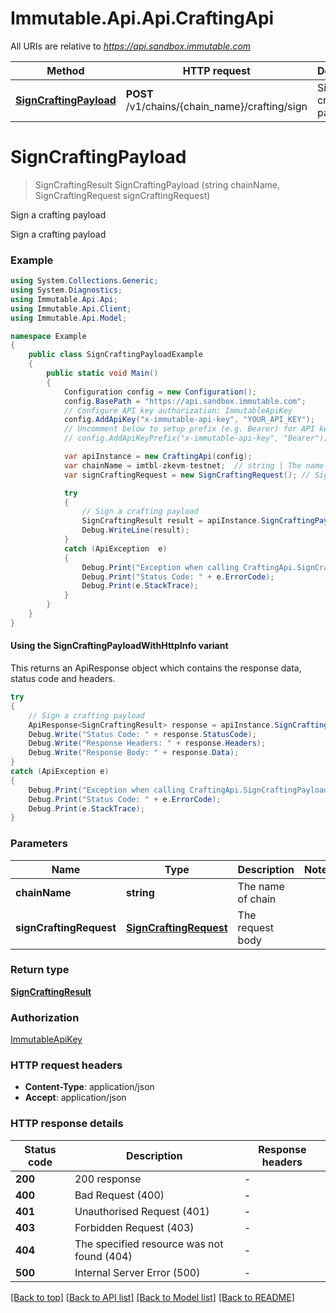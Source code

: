 # Immutable.Api.Api.CraftingApi

All URIs are relative to *https://api.sandbox.immutable.com*

| Method | HTTP request | Description |
|--------|--------------|-------------|
| [**SignCraftingPayload**](CraftingApi.md#signcraftingpayload) | **POST** /v1/chains/{chain_name}/crafting/sign | Sign a crafting payload |

<a id="signcraftingpayload"></a>
# **SignCraftingPayload**
> SignCraftingResult SignCraftingPayload (string chainName, SignCraftingRequest signCraftingRequest)

Sign a crafting payload

Sign a crafting payload

### Example
```csharp
using System.Collections.Generic;
using System.Diagnostics;
using Immutable.Api.Api;
using Immutable.Api.Client;
using Immutable.Api.Model;

namespace Example
{
    public class SignCraftingPayloadExample
    {
        public static void Main()
        {
            Configuration config = new Configuration();
            config.BasePath = "https://api.sandbox.immutable.com";
            // Configure API key authorization: ImmutableApiKey
            config.AddApiKey("x-immutable-api-key", "YOUR_API_KEY");
            // Uncomment below to setup prefix (e.g. Bearer) for API key, if needed
            // config.AddApiKeyPrefix("x-immutable-api-key", "Bearer");

            var apiInstance = new CraftingApi(config);
            var chainName = imtbl-zkevm-testnet;  // string | The name of chain
            var signCraftingRequest = new SignCraftingRequest(); // SignCraftingRequest | The request body

            try
            {
                // Sign a crafting payload
                SignCraftingResult result = apiInstance.SignCraftingPayload(chainName, signCraftingRequest);
                Debug.WriteLine(result);
            }
            catch (ApiException  e)
            {
                Debug.Print("Exception when calling CraftingApi.SignCraftingPayload: " + e.Message);
                Debug.Print("Status Code: " + e.ErrorCode);
                Debug.Print(e.StackTrace);
            }
        }
    }
}
```

#### Using the SignCraftingPayloadWithHttpInfo variant
This returns an ApiResponse object which contains the response data, status code and headers.

```csharp
try
{
    // Sign a crafting payload
    ApiResponse<SignCraftingResult> response = apiInstance.SignCraftingPayloadWithHttpInfo(chainName, signCraftingRequest);
    Debug.Write("Status Code: " + response.StatusCode);
    Debug.Write("Response Headers: " + response.Headers);
    Debug.Write("Response Body: " + response.Data);
}
catch (ApiException e)
{
    Debug.Print("Exception when calling CraftingApi.SignCraftingPayloadWithHttpInfo: " + e.Message);
    Debug.Print("Status Code: " + e.ErrorCode);
    Debug.Print(e.StackTrace);
}
```

### Parameters

| Name | Type | Description | Notes |
|------|------|-------------|-------|
| **chainName** | **string** | The name of chain |  |
| **signCraftingRequest** | [**SignCraftingRequest**](SignCraftingRequest.md) | The request body |  |

### Return type

[**SignCraftingResult**](SignCraftingResult.md)

### Authorization

[ImmutableApiKey](../README.md#ImmutableApiKey)

### HTTP request headers

 - **Content-Type**: application/json
 - **Accept**: application/json


### HTTP response details
| Status code | Description | Response headers |
|-------------|-------------|------------------|
| **200** | 200 response |  -  |
| **400** | Bad Request (400) |  -  |
| **401** | Unauthorised Request (401) |  -  |
| **403** | Forbidden Request (403) |  -  |
| **404** | The specified resource was not found (404) |  -  |
| **500** | Internal Server Error (500) |  -  |

[[Back to top]](#) [[Back to API list]](../README.md#documentation-for-api-endpoints) [[Back to Model list]](../README.md#documentation-for-models) [[Back to README]](../README.md)

